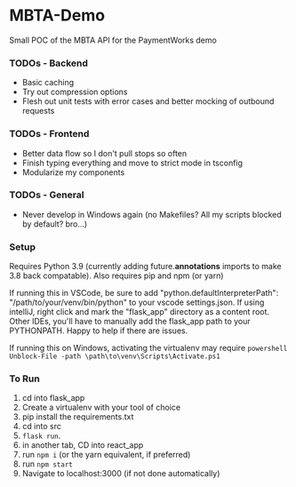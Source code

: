 # MBTA-Demo
Small POC of the MBTA API for the PaymentWorks demo

### TODOs - Backend
- Basic caching
- Try out compression options
- Flesh out unit tests with error cases and better mocking of outbound requests

### TODOs - Frontend
- Better data flow so I don't pull stops so often
- Finish typing everything and move to strict mode in tsconfig
- Modularize my components

### TODOs - General
- Never develop in Windows again (no Makefiles? All my scripts blocked by default? bro...)

### Setup
Requires Python 3.9 (currently adding future.__annotations__ imports to make 3.8 back compatable). Also requires pip and npm (or yarn)

If running this in VSCode, be sure to add "python.defaultInterpreterPath": "/path/to/your/venv/bin/python" to your vscode settings.json. If using intelliJ, right click and mark the "flask_app" directory as a content root. Other IDEs, you'll have to manually add the flask_app path to your PYTHONPATH. Happy to help if there are issues.

If running this on Windows, activating the virtualenv may require `powershell Unblock-File -path \path\to\venv\Scripts\Activate.ps1`

### To Run
1. cd into flask_app
2. Create a virtualenv with your tool of choice
3. pip install the requirements.txt
4. cd into src
5. `flask run`.
6. in another tab, CD into react_app
7. run `npm i` (or the yarn equivalent, if preferred)
8. run `npm start`
9. Navigate to localhost:3000 (if not done automatically)
